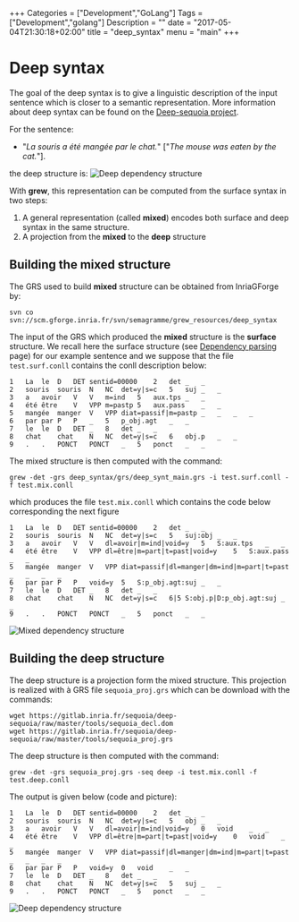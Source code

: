 +++
Categories = ["Development","GoLang"]
Tags = ["Development","golang"]
Description = ""
date = "2017-05-04T21:30:18+02:00"
title = "deep_syntax"
menu = "main"
+++

# Deep syntax

The goal of the deep syntax is to give a linguistic description of the input sentence which is closer to a semantic representation.
More information about deep syntax can be found on the [Deep-sequoia project](http://deep-sequoia.inria.fr).

For the sentence:

- "*La souris a été mangée par le chat.*" ["*The mouse was eaten by the cat.*"].

the deep structure is: ![Deep dependency structure](/img/test.deep.svg)

With __grew__, this representation can be computed from the surface syntax in two steps:

1. A general representation (called __mixed__) encodes both surface and deep syntax in the same structure.
2. A projection from the __mixed__ to the __deep__ structure

## Building the mixed structure
The GRS used to build __mixed__ structure can be obtained from InriaGForge by:
```
svn co svn://scm.gforge.inria.fr/svn/semagramme/grew_resources/deep_syntax
```
The input of the GRS which produced the __mixed__ structure is the __surface__ structure.
We recall here the surface structure (see [Dependency parsing](../parsing) page) for our example sentence and we suppose that the file `test.surf.conll` contains the conll description below:

```
1	La	le	D	DET	sentid=00000	2	det	_	_
2	souris	souris	N	NC	det=y|s=c	5	suj	_	_
3	a	avoir	V	V	m=ind	5	aux.tps	_	_
4	été	être	V	VPP	m=pastp	5	aux.pass	_	_
5	mangée	manger	V	VPP	diat=passif|m=pastp	_	_	_	_
6	par	par	P	P	_	5	p_obj.agt	_	_
7	le	le	D	DET	_	8	det	_	_
8	chat	chat	N	NC	det=y|s=c	6	obj.p	_	_
9	.	.	PONCT	PONCT	_	5	ponct	_	_
```

The mixed structure is then computed with the command:
```
grew -det -grs deep_syntax/grs/deep_synt_main.grs -i test.surf.conll -f test.mix.conll
```

which produces the file `test.mix.conll` which contains the code below corresponding the next figure
```
1	La	le	D	DET	sentid=00000	2	det	_	_
2	souris	souris	N	NC	det=y|s=c	5	suj:obj	_	_
3	a	avoir	V	V	dl=avoir|m=ind|void=y	5	S:aux.tps	_	_
4	été	être	V	VPP	dl=être|m=part|t=past|void=y	5	S:aux.pass	_	_
5	mangée	manger	V	VPP	diat=passif|dl=manger|dm=ind|m=part|t=past	_	_	_	_
6	par	par	P	P	void=y	5	S:p_obj.agt:suj	_	_
7	le	le	D	DET	_	8	det	_	_
8	chat	chat	N	NC	det=y|s=c	6|5	S:obj.p|D:p_obj.agt:suj	_	_
9	.	.	PONCT	PONCT	_	5	ponct	_	_
```
![Mixed dependency structure](/img/test.mix.svg)

## Building the deep structure
The deep structure is a projection form the mixed structure.
This projection is realized with à GRS file `sequoia_proj.grs` which can be download with the commands:

```
wget https://gitlab.inria.fr/sequoia/deep-sequoia/raw/master/tools/sequoia_decl.dom
wget https://gitlab.inria.fr/sequoia/deep-sequoia/raw/master/tools/sequoia_proj.grs
```

The deep structure is then computed with the command:
```
grew -det -grs sequoia_proj.grs -seq deep -i test.mix.conll -f test.deep.conll
```

The output is given below (code and picture):


```
1	La	le	D	DET	sentid=00000	2	det	_	_
2	souris	souris	N	NC	det=y|s=c	5	obj	_	_
3	a	avoir	V	V	dl=avoir|m=ind|void=y	0	void	_	_
4	été	être	V	VPP	dl=être|m=part|t=past|void=y	0	void	_	_
5	mangée	manger	V	VPP	diat=passif|dl=manger|dm=ind|m=part|t=past	_	_	_	_
6	par	par	P	P	void=y	0	void	_	_
7	le	le	D	DET	_	8	det	_	_
8	chat	chat	N	NC	det=y|s=c	5	suj	_	_
9	.	.	PONCT	PONCT	_	5	ponct	_	_
```

![Deep dependency structure](/img/test.deep.svg)


